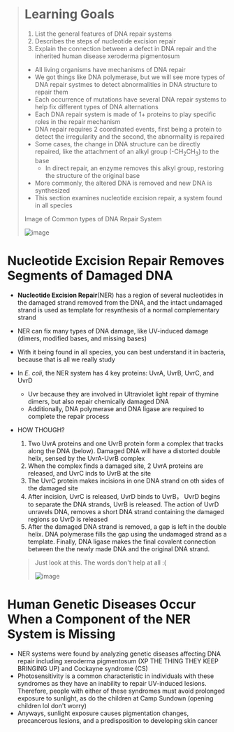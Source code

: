 > # Learning Goals
> 1. List the general features of DNA repair systems
> 2. Describes the steps of nucleotide excision repair
> 3. Explain the connection between a defect in DNA repair and the inherited human disease xeroderma pigmentosum
>
> - All living organisms have mechanisms of DNA repair
> - We got things like DNA polymerase, but we will see more types of DNA repair systmes to detect abnormalities in DNA structure to repair them
> - Each occurrence of mutations have several DNA repair systems to help fix different types of DNA alternations
> - Each DNA repair system is made of 1+ proteins to play specific roles in the repair mechanism
> - DNA repair requires 2 coordinated events, first being a protein to detect the irregularity and the second, the abnormality is repaired
> - Some cases, the change in DNA structure can be directly repaired, like the attachment of an alkyl group (-CH<sub/>2</sub>CH<sub/>3</sub>) to the base
>   - In direct repair, an enzyme removes this alkyl group, restoring the structure of the original base
> - More commonly, the altered DNA is removed and new DNA is synthesized
> - This section examines nucleotide excision repair, a system found in all species
>
> Image of Common types of DNA Repair System
>
> ![image](https://github.com/MCBasterSheet/MCBasterSheet/assets/157453648/91afe156-3fe3-4f2a-a864-68b1474c74ad)


# Nucleotide Excision Repair Removes Segments of Damaged DNA
- **Nucleotide Excision Repair**(NER) has a region of several nucleotides in the damaged strand removed from the DNA, and the intact undamaged strand is used as template for resynthesis of a normal complementary strand
- NER can fix many types of DNA damage, like UV-induced damage (dimers, modified bases, and missing bases)
- With it being found in all species, you can best understand it in bacteria, because that is all we really study
- In *E. coli*, the NER system has 4 key proteins: UvrA, UvrB, UvrC, and UvrD
  - Uvr because they are involved in Ultraviolet light repair of thymine dimers, but also repair chemically damaged DNA
  - Additionally, DNA polymerase and DNA ligase are required to complete the repair process
- HOW THOUGH?
  1. Two UvrA proteins and one UvrB protein form a complex that tracks along the DNA (below). Damaged DNA will have a distorted double helix, sensed by the UvrA-UvrB complex
  2. When the complex finds a damaged site, 2 UvrA proteins are released, and UvrC inds to UvrB at the site
  3. The UvrC protein makes incisions in one DNA strand on oth sides of the damaged site
  4. After incision, UvrC is released, UvrD binds to UvrB， UvrD begins to separate the DNA strands, UvrB is released. The action of UvrD unravels DNA, removes a short DNA strand containing the damaged regions so UvrD is released
  5. After the damaged DNA strand is removed, a gap is left in the double helix. DNA polymerase fills the gap using the undamaged strand as a template. Finally, DNA ligase makes the final covalent connection between the the newly made DNA and the original DNA strand.

  > Just look at this. The words don't help at all :(
  >
  > ![image](https://github.com/MCBasterSheet/MCBasterSheet/assets/157453648/423c5368-f86b-4501-928c-426837d98152)

# Human Genetic Diseases Occur When a Component of the NER System is Missing
- NER systems were found by analyzing genetic diseases affecting DNA repair including xeroderma pigmentosum (XP THE THING THEY KEEP BRINGING UP) and Cockayne syndrome (CS)
- Photosensitivity is a common characteristic in individuals with these syndromes as they have an inability to repair UV-induced lesions. Therefore, people with either of these syndromes must avoid prolonged exposure to sunlight, as do the children at Camp Sundown (opening children lol don't worry)
- Anyways, sunlight exposure causes pigmentation changes, precancerous lesions, and a predisposition to developing skin cancer
